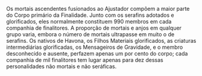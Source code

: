 ﻿Os mortais ascendentes fusionados ao Ajustador compõem a maior parte do Corpo primário da Finalidade. Junto com os serafins adotados e glorificados, eles normalmente constituem 990 membros em cada companhia de finalitores. A proporção de mortais e anjos em qualquer grupo varia, embora o número de mortais ultrapasse em muito o de serafins. Os nativos de Havona, os Filhos Materiais glorificados, as criaturas intermediárias glorificadas, os Mensageiros de Gravidade, e o membro desconhecido e ausente, perfazem apenas um por cento do corpo; cada companhia de mil finalitores tem lugar apenas para dez dessas personalidades não mortais e não seráficas.